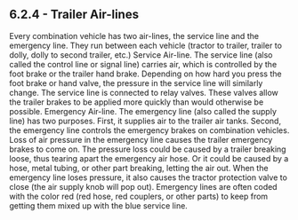 ## 6.2.4 - Trailer Air-lines
Every combination vehicle has two air-lines, the service line and the emergency line. They run between each vehicle (tractor to trailer, trailer to dolly, dolly to second trailer, etc.)
Service Air-line. The service line (also called the control line or signal line) carries air, which is controlled by the foot brake or the trailer hand brake. Depending on how hard you press the foot brake or hand valve, the pressure in the service line will similarly change. The service line is connected to relay valves. These valves allow the trailer brakes to be applied more quickly than would otherwise be possible.
Emergency Air-line. The emergency line (also called the supply line) has two purposes. First, it supplies air to the trailer air tanks. Second, the emergency line controls the emergency brakes on combination vehicles. Loss of air pressure in the emergency line causes the trailer emergency brakes to come on. The pressure loss could be caused by a trailer breaking loose, thus tearing apart the emergency air hose. Or it could be caused by a hose, metal tubing, or other part breaking, letting the air out. When the emergency line loses pressure, it also causes the tractor protection valve to close (the air supply knob will pop out). Emergency lines are often coded with the color red (red hose, red couplers, or other parts) to keep from getting them mixed up with the blue service line.